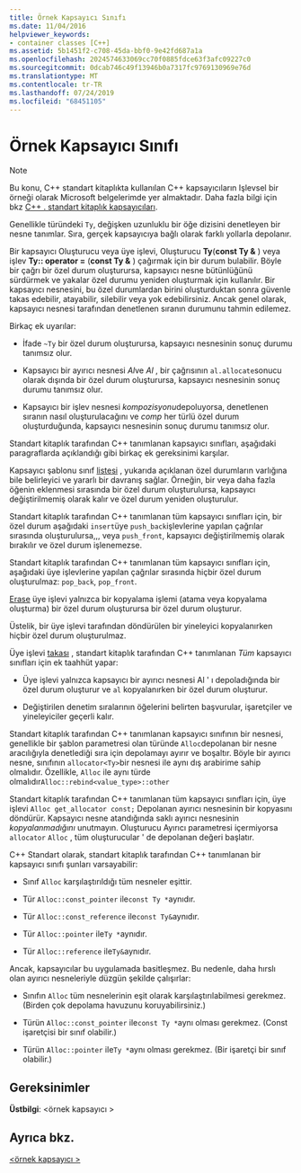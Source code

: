 ```yaml
---
title: Örnek Kapsayıcı Sınıfı
ms.date: 11/04/2016
helpviewer_keywords:
- container classes [C++]
ms.assetid: 5b1451f2-c708-45da-bbf0-9e42fd687a1a
ms.openlocfilehash: 2024574633069cc70f0885fdce63f3afc09227c0
ms.sourcegitcommit: 0dcab746c49f13946b0a7317fc9769130969e76d
ms.translationtype: MT
ms.contentlocale: tr-TR
ms.lasthandoff: 07/24/2019
ms.locfileid: "68451105"
---
```

# <a name="sample-container-class"></a>Örnek Kapsayıcı Sınıfı

> [!NOTE]
> Bu konu, C++ standart kitaplıkta kullanılan C++ kapsayıcıların Işlevsel bir örneği olarak Microsoft belgelerimde yer almaktadır. Daha fazla bilgi için bkz [ C++ . standart kitaplık kapsayıcıları](../standard-library/stl-containers.md).

Genellikle türündeki `Ty`, değişken uzunluklu bir öğe dizisini denetleyen bir nesne tanımlar. Sıra, gerçek kapsayıcıya bağlı olarak farklı yollarla depolanır.

Bir kapsayıcı Oluşturucu veya üye işlevi, Oluşturucu **Ty**(**const Ty &** ) veya işlev **Ty:: operator =** (**const Ty &** ) çağırmak için bir durum bulabilir. Böyle bir çağrı bir özel durum oluşturursa, kapsayıcı nesne bütünlüğünü sürdürmek ve yakalar özel durumu yeniden oluşturmak için kullanılır. Bir kapsayıcı nesnesini, bu özel durumlardan birini oluşturduktan sonra güvenle takas edebilir, atayabilir, silebilir veya yok edebilirsiniz. Ancak genel olarak, kapsayıcı nesnesi tarafından denetlenen sıranın durumunu tahmin edilemez.

Birkaç ek uyarılar:

- İfade `~Ty` bir özel durum oluşturursa, kapsayıcı nesnesinin sonuç durumu tanımsız olur.

- Kapsayıcı bir ayırıcı nesnesi *Al*ve *Al* , bir çağrısının `al.allocate`sonucu olarak dışında bir özel durum oluşturursa, kapsayıcı nesnesinin sonuç durumu tanımsız olur.

- Kapsayıcı bir işlev nesnesi *kompozisyonu*depoluyorsa, denetlenen sıranın nasıl oluşturulacağını ve *comp* her türlü özel durum oluşturduğunda, kapsayıcı nesnesinin sonuç durumu tanımsız olur.

Standart kitaplık tarafından C++ tanımlanan kapsayıcı sınıfları, aşağıdaki paragraflarda açıklandığı gibi birkaç ek gereksinimi karşılar.

Kapsayıcı şablonu sınıf [listesi](../standard-library/list-class.md) , yukarıda açıklanan özel durumların varlığına bile belirleyici ve yararlı bir davranış sağlar. Örneğin, bir veya daha fazla öğenin eklenmesi sırasında bir özel durum oluşturulursa, kapsayıcı değiştirilmemiş olarak kalır ve özel durum yeniden oluşturulur.

Standart  kitaplık tarafından C++ tanımlanan tüm kapsayıcı sınıfları için, bir özel durum aşağıdaki `insert`üye `push_back`işlevlerine yapılan çağrılar sırasında oluşturulursa,,, veya `push_front`, kapsayıcı değiştirilmemiş olarak bırakılır ve özel durum işlenemezse.

Standart  kitaplık tarafından C++ tanımlanan tüm kapsayıcı sınıfları için, aşağıdaki üye işlevlerine yapılan çağrılar sırasında hiçbir özel durum oluşturulmaz: `pop_back`, `pop_front`.

[Erase](../standard-library/container-class-erase.md) üye işlevi yalnızca bir kopyalama işlemi (atama veya kopyalama oluşturma) bir özel durum oluşturursa bir özel durum oluşturur.

Üstelik, bir üye işlevi tarafından döndürülen bir yineleyici kopyalanırken hiçbir özel durum oluşturulmaz.

Üye işlevi [takası](../standard-library/container-class-swap.md) , standart kitaplık tarafından C++ tanımlanan *Tüm* kapsayıcı sınıfları için ek taahhüt yapar:

- Üye işlevi yalnızca kapsayıcı bir ayırıcı nesnesi Al ' ı depoladığında bir özel durum oluşturur ve `al` kopyalanırken bir özel durum oluşturur.

- Değiştirilen denetim sıralarının öğelerini belirten başvurular, işaretçiler ve yineleyiciler geçerli kalır.

Standart kitaplık tarafından C++ tanımlanan kapsayıcı sınıfının bir nesnesi, genellikle bir şablon parametresi olan türünde `Alloc`depolanan bir nesne aracılığıyla denetlediği sıra için depolamayı ayırır ve boşaltır. Böyle bir ayırıcı nesne, sınıfının `allocator<Ty>`bir nesnesi ile aynı dış arabirime sahip olmalıdır. Özellikle, `Alloc` ile aynı türde olmalıdır`Alloc::rebind<value_type>::other`

Standart  kitaplık tarafından C++ tanımlanan tüm kapsayıcı sınıfları için, üye işlevi `Alloc get_allocator const;` Depolanan ayırıcı nesnesinin bir kopyasını döndürür. Kapsayıcı nesne atandığında saklı ayırıcı nesnesinin *kopyalanmadığını* unutmayın. Oluşturucu Ayırıcı parametresi içermiyorsa `allocator` `Alloc` , tüm oluşturucular ' de depolanan değeri başlatır.

C++ Standart olarak, standart kitaplık tarafından C++ tanımlanan bir kapsayıcı sınıfı şunları varsayabilir:

- Sınıf `Alloc` karşılaştırıldığı tüm nesneler eşittir.

- Tür `Alloc::const_pointer` ile`const Ty *`aynıdır.

- Tür `Alloc::const_reference` ile`const Ty&`aynıdır.

- Tür `Alloc::pointer` ile`Ty *`aynıdır.

- Tür `Alloc::reference` ile`Ty&`aynıdır.

Ancak, kapsayıcılar bu uygulamada basitleşmez. Bu nedenle, daha hırslı olan ayırıcı nesneleriyle düzgün şekilde çalışırlar:

- Sınıfın `Alloc` tüm nesnelerinin eşit olarak karşılaştırılabilmesi gerekmez. (Birden çok depolama havuzunu koruyabilirsiniz.)

- Türün `Alloc::const_pointer` ile`const Ty *`aynı olması gerekmez. (Const işaretçisi bir sınıf olabilir.)

- Türün `Alloc::pointer` ile`Ty *`aynı olması gerekmez. (Bir işaretçi bir sınıf olabilir.)

## <a name="requirements"></a>Gereksinimler

**Üstbilgi**: \<örnek kapsayıcı >

## <a name="see-also"></a>Ayrıca bkz.

[\<örnek kapsayıcı >](../standard-library/sample-container.md)
